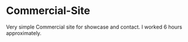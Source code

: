 # Commercial-Site
Very simple Commercial site for showcase and contact. I worked 6 hours approximately.
